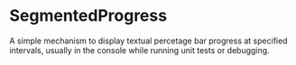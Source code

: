 # SegmentedProgress

A simple mechanism to display textual percetage bar progress at specified intervals, usually in the console while running unit tests or debugging.
